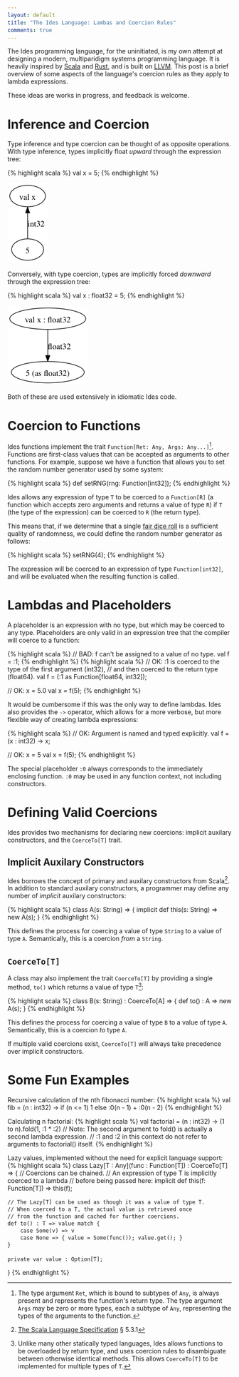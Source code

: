 ```yaml
---
layout: default
title: "The Ides Language: Lambas and Coercion Rules"
comments: true
---
```


The Ides programming language, for the uninitiated, is my own attempt at designing a modern, multiparidigm systems programming language. It is heavily inspired by [Scala](http://www.scala-lang.org/) and [Rust](http://www.rust-lang.org/), and is built on [LLVM](http://llvm.org/). This post is a brief overview of some aspects of the language's coercion rules as they apply to lambda expressions.

These ideas are works in progress, and feedback is welcome.

Inference and Coercion
======================

Type inference and type coercion can be thought of as opposite operations. With type inference, types implicitly float *upward* through the expression tree:

{% highlight scala %}
val x = 5;
{% endhighlight %}

<img src="/dot/2014-01-16-inference1.dot.png" />

Conversely, with type coercion, types are implicitly forced *downward* through the expression tree:

{% highlight scala %}
val x : float32 = 5;
{% endhighlight %}

<img src="/dot/2014-01-16-inference2.dot.png" />

Both of these are used extensively in idiomatic Ides code.

Coercion to Functions
=====================

Ides functions implement the trait `Function[Ret: Any, Args: Any...]`[^1]. Functions are first-class values that can be accepted as arguments to other functions. For example, suppose we have a function that allows you to set the random number generator used by some system:

{% highlight scala %}
def setRNG(rng: Function[int32]);
{% endhighlight %}

Ides allows any expression of type `T` to be coerced to a `Function[R]` (a function which accepts zero arguments and returns a value of type `R`) if `T` (the type of the expression) can be coerced to `R` (the return type).

This means that, if we determine that a single [fair dice roll](http://xkcd.com/221/) is a sufficient quality of randomness, we could define the random number generator as follows:

{% highlight scala %}
setRNG(4);
{% endhighlight %}

The expression will be coerced to an expression of type `Function[int32]`, and will be evaluated when the resulting function is called.

Lambdas and Placeholders
========================

A placeholder is an expression with no type, but which may be coerced to any type. Placeholders are only valid in an expression tree that the compiler will coerce to a function:

{% highlight scala %}
// BAD: f can't be assigned to a value of no type.
val f = :1;
{% endhighlight %}
{% highlight scala %}
// OK: :1 is coerced to the type of the first argument (int32),
//     and then coerced to the return type (float64).
val f = (:1 as Function[float64, int32]);

// OK: x = 5.0
val x = f(5);
{% endhighlight %}

It would be cumbersome if this was the only way to define lambdas. Ides also provides the `->` operator, which allows for a more verbose, but more flexible way of creating lambda expressions:

{% highlight scala %}
// OK: Argument is named and typed explicitly.
val f = (x : int32) -> x;

// OK: x = 5
val x = f(5);
{% endhighlight %}

The special placeholder `:0` always corresponds to the immediately enclosing function. `:0` may be used in any function context, not including constructors.

Defining Valid Coercions
========================

Ides provides two mechanisms for declaring new coercions: implicit auxilary constructors, and the `CoerceTo[T]` trait.

Implicit Auxilary Constructors
------------------------------

Ides borrows the concept of primary and auxilary constructors from Scala[^2]. In addition to standard auxilary constructors, a programmer may define any number of *implicit* auxilary constructors:

{% highlight scala %}
class A(s: String) => {
    implicit def this(s: String) => new A(s);
}
{% endhighlight %}

This defines the process for coercing a value of type `String` to a value of type `A`. Semantically, this is a coercion *from* a `String`.

`CoerceTo[T]`
-------------

A class may also implement the trait `CoerceTo[T]` by providing a single method, `to()` which returns a value of type `T`[^3]:

{% highlight scala %}
class B(s: String) : CoerceTo[A] => {
    def to() : A => new A(s);
}
{% endhighlight %}

This defines the process for coercing a value of type `B` to a value of type `A`. Semantically, this is a coercion *to* type `A`.

If multiple valid coercions exist, `CoerceTo[T]` will always take precedence over implicit constructors.

Some Fun Examples
=================

Recursive calculation of the nth fibonacci number:
{% highlight scala %}
val fib = (n : int32) -> if (n <= 1) 1 else :0(n - 1) + :0(n - 2)
{% endhighlight %}

Calculating n factorial:
{% highlight scala %}
val factorial = (n : int32) -> (1 to n).fold(1, :1 * :2)
// Note: The second argument to fold() is actually a second lambda expression.
// :1 and :2 in this context do not refer to arguments to factorial() itself.
{% endhighlight %}

Lazy values, implemented without the need for explicit language support:
{% highlight scala %}
class Lazy[T : Any](func : Function[T]) : CoerceTo[T] => {
    // Coercions can be chained.
    // An expression of type T is implicitly coerced to a lambda
    // before being passed here:
    implicit def this(f: Function[T]) => this(f);

    // The Lazy[T] can be used as though it was a value of type T.
    // When coerced to a T, the actual value is retrieved once 
    // from the function and cached for further coercions.
    def to() : T => value match {
        case Some(v) => v
        case None => { value = Some(func()); value.get(); }
    }

    private var value : Option[T];
}
{% endhighlight %}

[^1]: The type argument `Ret`, which is bound to subtypes of `Any`, is always present and represents the function's return type. The type argument `Args` may be zero or more types, each a subtype of `Any`, representing the types of the arguments to the function.

[^2]: [The Scala Language Specification](http://www.scala-lang.org/docu/files/ScalaReference.pdf) &sect; 5.3.1

[^3]: Unlike many other statically typed languages, Ides allows functions to be overloaded by return type, and uses coercion rules to disambiguate between otherwise identical methods. This allows `CoerceTo[T]` to be implemented for multiple types of `T`.